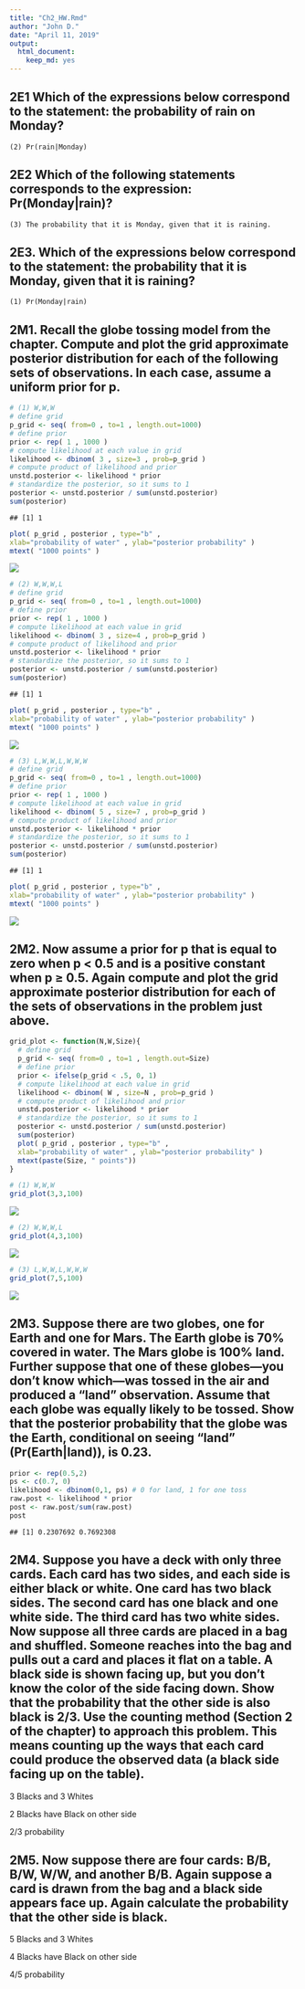 ```yaml
---
title: "Ch2_HW.Rmd"
author: "John D."
date: "April 11, 2019"
output: 
  html_document: 
    keep_md: yes
---
```




## 2E1 Which of the expressions below correspond to the statement: the probability of rain on Monday?

`(2) Pr(rain|Monday)`

## 2E2 Which of the following statements corresponds to the expression: Pr(Monday|rain)?

`(3) The probability that it is Monday, given that it is raining.`

## 2E3. Which of the expressions below correspond to the statement: the probability that it is Monday, given that it is raining?

`(1) Pr(Monday|rain)`

## 2M1. Recall the globe tossing model from the chapter. Compute and plot the grid approximate posterior distribution for each of the following sets of observations. In each case, assume a uniform prior for p.


```r
# (1) W,W,W
# define grid
p_grid <- seq( from=0 , to=1 , length.out=1000)
# define prior
prior <- rep( 1 , 1000 )
# compute likelihood at each value in grid
likelihood <- dbinom( 3 , size=3 , prob=p_grid )
# compute product of likelihood and prior
unstd.posterior <- likelihood * prior
# standardize the posterior, so it sums to 1
posterior <- unstd.posterior / sum(unstd.posterior)
sum(posterior)
```

```
## [1] 1
```

```r
plot( p_grid , posterior , type="b" ,
xlab="probability of water" , ylab="posterior probability" )
mtext( "1000 points" )
```

![](Ch2_HW_files/figure-html/unnamed-chunk-1-1.png)<!-- -->


```r
# (2) W,W,W,L
# define grid
p_grid <- seq( from=0 , to=1 , length.out=1000)
# define prior
prior <- rep( 1 , 1000 )
# compute likelihood at each value in grid
likelihood <- dbinom( 3 , size=4 , prob=p_grid )
# compute product of likelihood and prior
unstd.posterior <- likelihood * prior
# standardize the posterior, so it sums to 1
posterior <- unstd.posterior / sum(unstd.posterior)
sum(posterior)
```

```
## [1] 1
```

```r
plot( p_grid , posterior , type="b" ,
xlab="probability of water" , ylab="posterior probability" )
mtext( "1000 points" )
```

![](Ch2_HW_files/figure-html/unnamed-chunk-2-1.png)<!-- -->


```r
# (3) L,W,W,L,W,W,W
# define grid
p_grid <- seq( from=0 , to=1 , length.out=1000)
# define prior
prior <- rep( 1 , 1000 )
# compute likelihood at each value in grid
likelihood <- dbinom( 5 , size=7 , prob=p_grid )
# compute product of likelihood and prior
unstd.posterior <- likelihood * prior
# standardize the posterior, so it sums to 1
posterior <- unstd.posterior / sum(unstd.posterior)
sum(posterior)
```

```
## [1] 1
```

```r
plot( p_grid , posterior , type="b" ,
xlab="probability of water" , ylab="posterior probability" )
mtext( "1000 points" )
```

![](Ch2_HW_files/figure-html/unnamed-chunk-3-1.png)<!-- -->

## 2M2. Now assume a prior for p that is equal to zero when p < 0.5 and is a positive constant when p ≥ 0.5. Again compute and plot the grid approximate posterior distribution for each of the sets of observations in the problem just above.


```r
grid_plot <- function(N,W,Size){
  # define grid
  p_grid <- seq( from=0 , to=1 , length.out=Size)
  # define prior
  prior <- ifelse(p_grid < .5, 0, 1)
  # compute likelihood at each value in grid
  likelihood <- dbinom( W , size=N , prob=p_grid )
  # compute product of likelihood and prior
  unstd.posterior <- likelihood * prior
  # standardize the posterior, so it sums to 1
  posterior <- unstd.posterior / sum(unstd.posterior)
  sum(posterior)
  plot( p_grid , posterior , type="b" ,
  xlab="probability of water" , ylab="posterior probability" )
  mtext(paste(Size, " points"))
}
```


```r
# (1) W,W,W
grid_plot(3,3,100)
```

![](Ch2_HW_files/figure-html/unnamed-chunk-5-1.png)<!-- -->


```r
# (2) W,W,W,L
grid_plot(4,3,100)
```

![](Ch2_HW_files/figure-html/unnamed-chunk-6-1.png)<!-- -->


```r
# (3) L,W,W,L,W,W,W
grid_plot(7,5,100)
```

![](Ch2_HW_files/figure-html/unnamed-chunk-7-1.png)<!-- -->

## 2M3. Suppose there are two globes, one for Earth and one for Mars. The Earth globe is 70% covered in water. The Mars globe is 100% land. Further suppose that one of these globes—you don’t know which—was tossed in the air and produced a “land” observation. Assume that each globe was equally likely to be tossed. Show that the posterior probability that the globe was the Earth, conditional on seeing “land” (Pr(Earth|land)), is 0.23.


```r
prior <- rep(0.5,2)
ps <- c(0.7, 0)
likelihood <- dbinom(0,1, ps) # 0 for land, 1 for one toss
raw.post <- likelihood * prior
post <- raw.post/sum(raw.post)
post
```

```
## [1] 0.2307692 0.7692308
```

## 2M4. Suppose you have a deck with only three cards. Each card has two sides, and each side is either black or white. One card has two black sides. The second card has one black and one white side. The third card has two white sides. Now suppose all three cards are placed in a bag and shuffled. Someone reaches into the bag and pulls out a card and places it flat on a table. A black side is shown facing up, but you don’t know the color of the side facing down. Show that the probability that the other side is also black is 2/3. Use the counting method (Section 2 of the chapter) to approach this problem. This means counting up the ways that each card could produce the observed data (a black side facing up on the table).

3 Blacks and 3 Whites

2 Blacks have Black on other side

2/3 probability

## 2M5. Now suppose there are four cards: B/B, B/W, W/W, and another B/B. Again suppose a card is drawn from the bag and a black side appears face up. Again calculate the probability that the other side is black.

5 Blacks and 3 Whites

4 Blacks have Black on other side

4/5 probability
